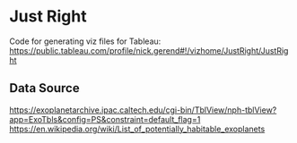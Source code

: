 # Just Right
Code for generating viz files for Tableau:
https://public.tableau.com/profile/nick.gerend#!/vizhome/JustRight/JustRight

## Data Source
https://exoplanetarchive.ipac.caltech.edu/cgi-bin/TblView/nph-tblView?app=ExoTbls&config=PS&constraint=default_flag=1
https://en.wikipedia.org/wiki/List_of_potentially_habitable_exoplanets
